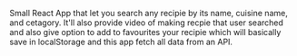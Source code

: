 Small React App that let you search any recipie by its name, cuisine name, and cetagory. It'll also provide video of making recpie that user searched and also give option to add to favourites your recipie which will basically save in localStorage and this app fetch all data from an API. 
